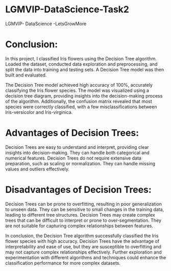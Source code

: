 # LGMVIP-DataScience-Task2
LGMVIP- DataScience -LetsGrowMore

# Conclusion:

In this project, I classified Iris flowers using the Decision Tree algorithm. Loaded the dataset, conducted data exploration and preprocessing, and split the data into training and testing sets. A Decision Tree model was then built and evaluated.

The Decision Tree model achieved high accuracy of 100%, accurately classifying the Iris flower species. The model was visualized using a decision tree diagram, providing insights into the decision-making process of the algorithm. Additionally, the confusion matrix revealed that most species were correctly classified, with a few misclassifications between Iris-versicolor and Iris-virginica.

# Advantages of Decision Trees:
Decision Trees are easy to understand and interpret, providing clear insights into decision-making.
They can handle both categorical and numerical features.
Decision Trees do not require extensive data preparation, such as scaling or normalization.
They can handle missing values and outliers effectively.

# Disadvantages of Decision Trees:
Decision Trees can be prone to overfitting, resulting in poor generalization to unseen data.
They can be sensitive to small changes in the training data, leading to different tree structures.
Decision Trees may create complex trees that can be difficult to interpret or prone to over-segmentation.
They are not suitable for capturing complex relationships between features.

In conclusion, the Decision Tree algorithm successfully classified the Iris flower species with high accuracy. Decision Trees have the advantage of interpretability and ease of use, but they are susceptible to overfitting and may not capture complex relationships effectively. Further exploration and experimentation with different algorithms and techniques could enhance the classification performance for more complex datasets.

